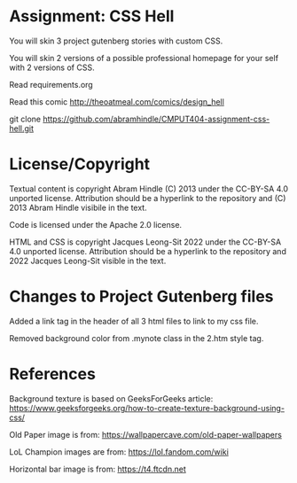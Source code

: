 Assignment: CSS Hell
====================

You will skin 3 project gutenberg stories with custom CSS.

You will skin 2 versions of a possible professional homepage for your
self with 2 versions of CSS.

Read requirements.org

Read this comic http://theoatmeal.com/comics/design_hell

git clone https://github.com/abramhindle/CMPUT404-assignment-css-hell.git

License/Copyright
=================

Textual content is copyright Abram Hindle (C) 2013 under the CC-BY-SA
4.0 unported license. Attribution should be a hyperlink to the
repository and (C) 2013 Abram Hindle visibile in the text.

Code is licensed under the Apache 2.0 license.

HTML and CSS is copyright Jacques Leong-Sit 2022 under the CC-BY-SA 4.0 unported license. Attribution should be a hyperlink to the
repository and 2022 Jacques Leong-Sit visible in the text.

Changes to Project Gutenberg files
==================================

Added a link tag in the header of all 3 html files to link to my css file.

Removed background color from .mynote class in the 2.htm style tag.

References
==========

Background texture is based on GeeksForGeeks article: https://www.geeksforgeeks.org/how-to-create-texture-background-using-css/

Old Paper image is from: https://wallpapercave.com/old-paper-wallpapers

LoL Champion images are from:
https://lol.fandom.com/wiki

Horizontal bar image is from:
https://t4.ftcdn.net